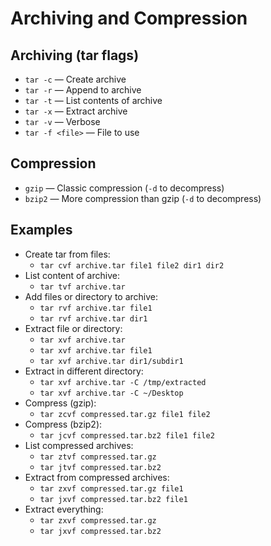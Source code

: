 # Archiving and Compression

## Archiving (tar flags)
- `tar -c` — Create archive  
- `tar -r` — Append to archive  
- `tar -t` — List contents of archive  
- `tar -x` — Extract archive  
- `tar -v` — Verbose  
- `tar -f <file>` — File to use

## Compression
- `gzip` — Classic compression (`-d` to decompress)  
- `bzip2` — More compression than gzip (`-d` to decompress)

## Examples
- Create tar from files:  
  - `tar cvf archive.tar file1 file2 dir1 dir2`
- List content of archive:  
  - `tar tvf archive.tar`
- Add files or directory to archive:  
  - `tar rvf archive.tar file1`  
  - `tar rvf archive.tar dir1`
- Extract file or directory:  
  - `tar xvf archive.tar`  
  - `tar xvf archive.tar file1`  
  - `tar xvf archive.tar dir1/subdir1`
- Extract in different directory:  
  - `tar xvf archive.tar -C /tmp/extracted`  
  - `tar xvf archive.tar -C ~/Desktop`
- Compress (gzip):  
  - `tar zcvf compressed.tar.gz file1 file2`
- Compress (bzip2):  
  - `tar jcvf compressed.tar.bz2 file1 file2`
- List compressed archives:  
  - `tar ztvf compressed.tar.gz`  
  - `tar jtvf compressed.tar.bz2`
- Extract from compressed archives:  
  - `tar zxvf compressed.tar.gz file1`  
  - `tar jxvf compressed.tar.bz2 file1`
- Extract everything:  
  - `tar zxvf compressed.tar.gz`  
  - `tar jxvf compressed.tar.bz2`
